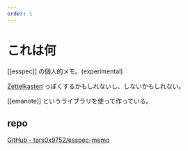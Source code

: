 ```yaml
---
order: 1
---
```


# これは何

[[esspec]] の個人的メモ。(experimental)

[Zettelkasten](https://en.wikipedia.org/wiki/Zettelkasten) っぽくするかもしれないし、しないかもしれない。

[[emanote]] というライブラリを使って作っている。

## repo

[GitHub - tars0x9752/esspec-memo](https://github.com/tars0x9752/esspec-memo)
